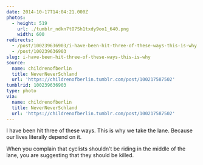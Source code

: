 ```yaml
---
date: 2014-10-17T14:04:21.000Z
photos:
  - height: 519
    url: ./tumblr_ndkn7tO7Sh1txdy9oo1_640.png
    width: 600
redirects:
  - /post/100239636903/i-have-been-hit-three-of-these-ways-this-is-why
  - /post/100239636903
slug: i-have-been-hit-three-of-these-ways-this-is-why
source:
  name: childrenofberlin
  title: NeverNeverSchland
  url: 'https://childrenofberlin.tumblr.com/post/100217587502'
tumblrid: 100239636903
type: photo
via:
  name: childrenofberlin
  title: NeverNeverSchland
  url: 'https://childrenofberlin.tumblr.com/post/100217587502'
---
```

<p>I have been hit three of these ways. This is why we take the lane. Because our lives literally depend on it. </p><p>When you complain that cyclists shouldn&rsquo;t be riding in the middle of the lane, you are suggesting that they should be killed.</p>
